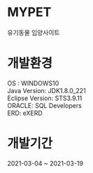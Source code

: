 <h1>MYPET</h1>

<div>유기동물 입양사이트</div>

<h1>개발환경</h1>

<div>OS : WINDOWS10</div>
<div>Java Version: JDK1.8.0_221</div>
<div>Eclipse Version: STS3.9.11</div>
<div>ORACLE: SQL Developers</div>
<div>ERD: eXERD</div>

<h1>개발기간</h1>

<div>2021-03-04 ~ 2021-03-19</div>

